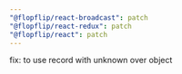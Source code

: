 ```yaml
---
"@flopflip/react-broadcast": patch
"@flopflip/react-redux": patch
"@flopflip/react": patch
---
```


fix: to use record with unknown over object
